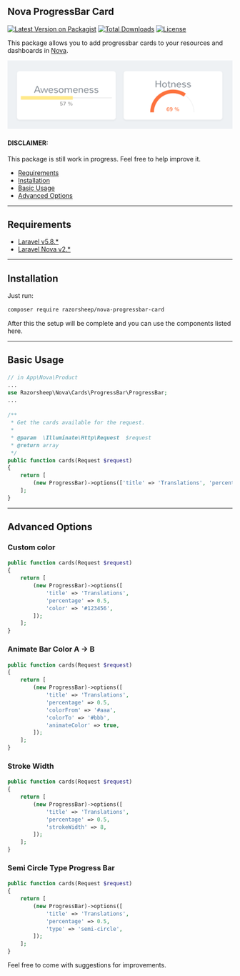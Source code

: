 ## Nova ProgressBar Card
[![Latest Version on Packagist](https://img.shields.io/packagist/v/razorsheep/nova-progressbar-card.svg?style=flat-square)](https://packagist.org/packages/razorsheep/nova-progressbar-card)
[![Total Downloads](https://img.shields.io/packagist/dt/razorsheep/nova-progressbar-card.svg?style=flat-square)](https://packagist.org/packages/razorsheep/nova-progressbar-card)
[![License](https://poser.pugx.org/razorsheep/nova-progressbar-card/license)](https://packagist.org/packages/razorsheep/nova-progressbar-card)

This package allows you to add progressbar cards to your resources and dashboards in [Nova](https://nova.laravel.com).

<img src="https://github.com/razorsheep/nova-progressbar-card/blob/master/screenshot.png" alt="Example">

#### DISCLAIMER: 
This package is still work in progress. Feel free to help improve it.


* [Requirements](#requirements)
* [Installation](#installation)
* [Basic Usage](#basic-usage)
* [Advanced Options](#advanced-options)

___
## Requirements
* [Laravel v5.8.*](https://laravel.com/docs/5.8)
* [Laravel Nova v2.*](https://nova.laravel.com/docs/2.0/)

___
## Installation
Just run:  
```bash
composer require razorsheep/nova-progressbar-card
```
After this the setup will be complete and you can use the components listed here.

___
## Basic Usage
```php
// in App\Nova\Product
...
use Razorsheep\Nova\Cards\ProgressBar\ProgressBar;
...

/**
 * Get the cards available for the request.
 *
 * @param  \Illuminate\Http\Request  $request
 * @return array
 */
public function cards(Request $request)
{
    return [
        (new ProgressBar)->options(['title' => 'Translations', 'percentage' => 0.5]);
    ];
}

```

___ 
## Advanced Options

### Custom color
```php
public function cards(Request $request)
{
    return [
        (new ProgressBar)->options([
            'title' => 'Translations',
            'percentage' => 0.5,
            'color' => '#123456',
        ]);
    ];
}
```

### Animate Bar Color A -> B
```php
public function cards(Request $request)
{
    return [
        (new ProgressBar)->options([
            'title' => 'Translations',
            'percentage' => 0.5,
            'colorFrom' => '#aaa',
            'colorTo' => '#bbb',
            'animateColor' => true,
        ]);
    ];
}
```

### Stroke Width
```php
public function cards(Request $request)
{
    return [
        (new ProgressBar)->options([
            'title' => 'Translations',
            'percentage' => 0.5,
            'strokeWidth' => 8,
        ]);
    ];
}
```

### Semi Circle Type Progress Bar
```php
public function cards(Request $request)
{
    return [
        (new ProgressBar)->options([
            'title' => 'Translations',
            'percentage' => 0.5,
            'type' => 'semi-circle',
        ]);
    ];
}
```

Feel free to come with suggestions for improvements.

